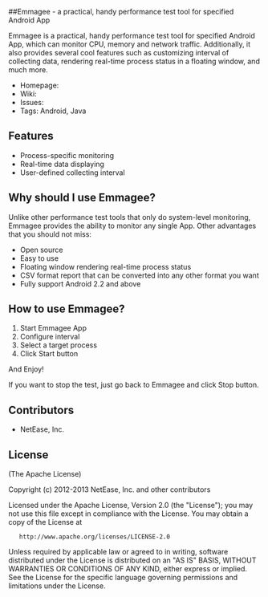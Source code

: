 ##Emmagee - a practical, handy performance test tool for specified Android App

Emmagee is a practical, handy performance test tool for specified Android App, which can monitor CPU, memory and 
network traffic. Additionally, it also provides several cool features such as customizing interval of collecting data,
rendering real-time process status in a floating window, and much more.

 * Homepage: 
 * Wiki: 
 * Issues: 
 * Tags: Android, Java 

## Features

* Process-specific monitoring 
* Real-time data displaying
* User-defined collecting interval

## Why should I use Emmagee?

Unlike other performance test tools that only do system-level monitoring, Emmagee provides the ability to monitor any single App. Other advantages that
you should not miss:
* Open source
* Easy to use
* Floating window rendering real-time process status  
* CSV format report that can be converted into any other format you want
* Fully support Android 2.2 and above

## How to use Emmagee?

1. Start Emmagee App
2. Configure interval
3. Select a target process 
4. Click Start button

And Enjoy!

If you want to stop the test, just go back to Emmagee and click Stop button.

## Contributors
* NetEase, Inc.

## License
(The Apache License)

Copyright (c) 2012-2013 NetEase, Inc. and other contributors

   Licensed under the Apache License, Version 2.0 (the "License");
   you may not use this file except in compliance with the License.
   You may obtain a copy of the License at

       http://www.apache.org/licenses/LICENSE-2.0

   Unless required by applicable law or agreed to in writing, software
   distributed under the License is distributed on an "AS IS" BASIS,
   WITHOUT WARRANTIES OR CONDITIONS OF ANY KIND, either express or implied.
   See the License for the specific language governing permissions and
   limitations under the License.
